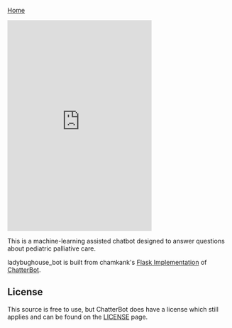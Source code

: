[Home](https://milesccoleman.com)

<iframe frameBorder="0" src="https://ladybug-bot.herokuapp.com/#bot-container" height="475" width="325"></iframe>

This is a machine-learning assisted chatbot designed to answer questions about pediatric palliative care. 

ladybughouse_bot is built from chamkank's [Flask Implementation](https://github.com/chamkank/flask-chatterbot) of [ChatterBot](https://github.com/gunthercox/ChatterBot). 

## License
This source is free to use, but ChatterBot does have a license which still applies and can be found on the [LICENSE](https://github.com/gunthercox/ChatterBot/blob/master/LICENSE) page.
